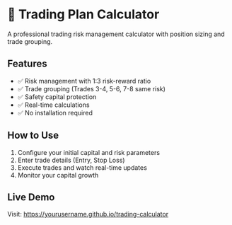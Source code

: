 # 🚀 Trading Plan Calculator

A professional trading risk management calculator with position sizing and trade grouping.

## Features
- ✅ Risk management with 1:3 risk-reward ratio
- ✅ Trade grouping (Trades 3-4, 5-6, 7-8 same risk)
- ✅ Safety capital protection
- ✅ Real-time calculations
- ✅ No installation required

## How to Use
1. Configure your initial capital and risk parameters
2. Enter trade details (Entry, Stop Loss)
3. Execute trades and watch real-time updates
4. Monitor your capital growth

## Live Demo
Visit: https://yourusername.github.io/trading-calculator